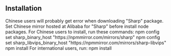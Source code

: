 <h2>Installation</h2>
<p>Chinese users will probably get error when downloading "Sharp" package.
Set Chinese mirror hosted at Alibaba for "Sharp" before install node packages.
For Chinese users to install, run these commands:
  npm config set sharp_binary_host "https://npmmirror.com/mirrors/sharp"
  npm config set sharp_libvips_binary_host "https://npmmirror.com/mirrors/sharp-libvips"
  npm install
For international users, run:
  npm install</p>
